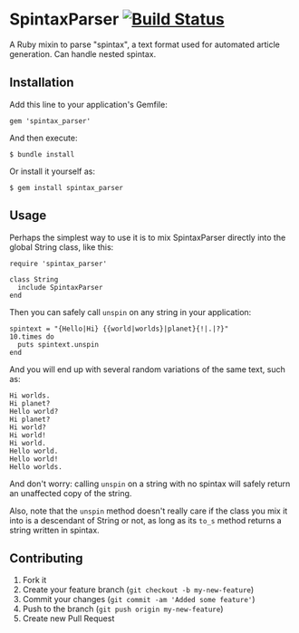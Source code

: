 # SpintaxParser  [![Build Status](https://secure.travis-ci.org/flintinatux/spintax_parser.png)](http://travis-ci.org/flintinatux/spintax_parser)

A Ruby mixin to parse "spintax", a text format used for automated article generation. Can handle nested spintax.

## Installation

Add this line to your application's Gemfile:

    gem 'spintax_parser'

And then execute:

    $ bundle install

Or install it yourself as:

    $ gem install spintax_parser

## Usage

Perhaps the simplest way to use it is to mix SpintaxParser directly into the global String class, like this:

    require 'spintax_parser'

    class String
      include SpintaxParser
    end

Then you can safely call `unspin` on any string in your application:

    spintext = "{Hello|Hi} {{world|worlds}|planet}{!|.|?}"
    10.times do
      puts spintext.unspin
    end

And you will end up with several random variations of the same text, such as:

    Hi worlds.
    Hi planet?
    Hello world?
    Hi planet?
    Hi world?
    Hi world!
    Hi world.
    Hello world.
    Hello world!
    Hello worlds.

And don't worry: calling `unspin` on a string with no spintax will safely return an unaffected copy of the string.

Also, note that the `unspin` method doesn't really care if the class you mix it into is a descendant of String or not, as long as its `to_s` method returns a string written in spintax.

## Contributing

1. Fork it
2. Create your feature branch (`git checkout -b my-new-feature`)
3. Commit your changes (`git commit -am 'Added some feature'`)
4. Push to the branch (`git push origin my-new-feature`)
5. Create new Pull Request
